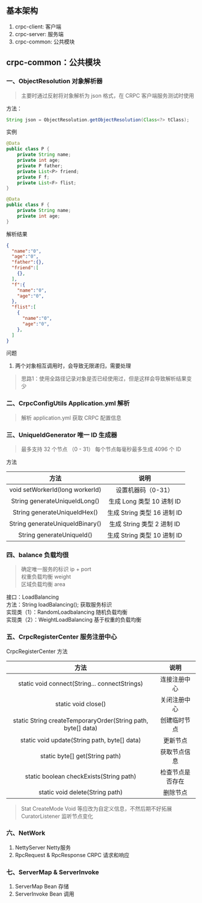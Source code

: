 ## 基本架构

1. crpc-client: 客户端
2. crpc-server: 服务端
3. crpc-common: 公共模块

## crpc-common：公共模块

### 一、ObjectResolution 对象解析器

> 主要时通过反射将对象解析为 json 格式，在 CRPC 客户端服务测试时使用

方法：
```java
String json = ObjectResolution.getObjectResolution(Class<?> tClass);
```
实例
```java
@Data
public class P {
    private String name;
    private int age;
    private P father;
    private List<P> friend;
    private F f;
    private List<F> flist;
}

@Data
public class F {
    private String name;
    private int age;
}
```
解析结果
```json
{
  "name":"0",
  "age":"0",
  "father":{},
  "friend":[
    {},
  ],
  "f":{
    "name":"0",
    "age":"0",
  },
  "flist":[
    {
      "name":"0",
      "age":"0",
    },
  ]
}

```

问题

1. 两个对象相互调用时，会导致无限递归，需要处理  
> 思路1：使用全路径记录对象是否已经使用过，但是这样会导致解析结果变少

### 二、CrpcConfigUtils Application.yml 解析

> 解析 application.yml 获取 CRPC 配置信息

### 三、UniqueIdGenerator 唯一 ID 生成器

> 最多支持 32 个节点 （0 - 31）
> 每个节点每毫秒最多生成 4096 个 ID

方法  

|               方法                |          说明           |  
|:-------------------------------:|:---------------------:|  
| void setWorkerId(long workerId) |      设置机器码（0-31）      |
|  String generateUniqueIdLong()  |  生成 Long 类型 10 进制 ID  |
|  String generateUniqueIdHex()   | 生成 String 类型 16 进制 ID |
| String generateUniqueIdBinary() | 生成 String 类型 2 进制 ID  |
|    String generateUniqueId()    | 生成 String 类型 10 进制 ID |

### 四、balance 负载均很

> 确定唯一服务的标识 ip + port  
> 权重负载均衡 weight  
> 区域负载均衡 area  

接口：LoadBalancing  
方法：String loadBalancing(); 获取服务标识  
实现类（1）：RandomLoadbalancing 随机负载均衡  
实现类（2）：WeightLoadBalancing 基于权重的负载均衡

### 五、CrpcRegisterCenter 服务注册中心

CrpcRegisterCenter 方法

|                              方法                              |    说明    |
|:------------------------------------------------------------:|:--------:|
|        static void connect(String... connectStrings)         |  连接注册中心  |
|                     static void close()                      |  关闭注册中心  |
| static String createTemporaryOrder(String path, byte[] data) |  创建临时节点  |
|         static void update(String path, byte[] data)         |   更新节点   |
|                static byte[] get(String path)                |  获取节点信息  |
|             static boolean checkExists(String path)              | 检查节点是否存在 |
|               static void delete(String path)                |   删除节点   |

> Stat CreateMode Void 等应改为自定义信息，不然后期不好拓展  
> CuratorListener 监听节点变化

### 六、NetWork

1. NettyServer Netty服务
2. RpcRequest & RpcResponse CRPC 请求和响应

### 七、ServerMap & ServerInvoke

1. ServerMap Bean 存储
2. ServerInvoke Bean 调用
